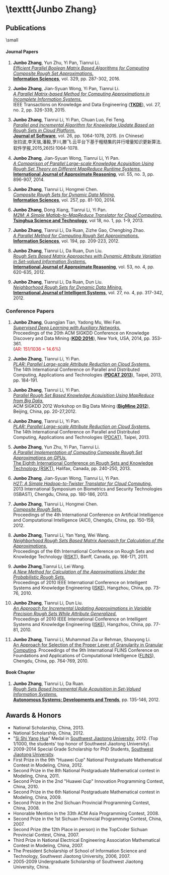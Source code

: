 \texttt{Junbo Zhang}
===========
Publications
------------

\small

#### Journal Papers

1.  **Junbo Zhang**, Yun Zhu, Yi Pan, Tianrui Li. \
    [*Efficient Parallel Boolean Matrix Based Algorithms for Computing Composite Rough Set Approximations.*]() \
    [**Information Sciences**](http://www.journals.elsevier.com/information-sciences), vol. 329, pp. 287-302, 2016.

1.  **Junbo Zhang**, Jian-Syuan Wong, Yi Pan, Tianrui Li. \
    [*A Parallel Matrix-based Method for Computing Approximations in Incomplete Information Systems.*](http://dx.doi.org/10.1109/TKDE.2014.2330821) \
    IEEE Transactions on Knowledge and Data Engineering ([**TKDE**](http://www.computer.org/portal/web/tkde)), vol. 27, no. 2, pp. 326-339, 2015.

3.  **Junbo Zhang**, Tianrui Li, Yi Pan, Chuan Luo, Fei Teng.\
   [*Parallel and Incremental Algorithm for Knowledge Update Based on Rough Sets in Cloud Platform.*](http://dx.doi.org/10.13328/j.cnki.jos.004590)\
    [**Journal of Software**](http://www.jos.org.cn/ch/index.aspx), vol. 26, pp. 1064-1078, 2015. (in Chinese) \
    张钧波,李天瑞,潘毅,罗川,滕飞.云平台下基于粗糙集的并行增量知识更新算法.软件学报,2015,26(5):1064-1078.

3.   **Junbo Zhang**, Jian-Syuan Wong, Tianrui Li, Yi Pan.\
     [*A Comparison of Parallel Large-scale Knowledge Acquisition Using Rough Set Theory on Different MapReduce Runtime Systems.*](http://dx.doi.org/10.1016/j.ijar.2013.08.003)\
     [**International Journal of Approximate Reasoning**](http://www.journals.elsevier.com/international-journal-of-approximate-reasoning),
    vol. 55, no. 3, pp. 896-907, 2014.

3.   **Junbo Zhang**, Tianrui Li, Hongmei Chen.\
     [*Composite Rough Sets for Dynamic Data Mining.*](http://dx.doi.org/10.1016/j.ins.2013.08.016)\
     [**Information Sciences**](http://www.journals.elsevier.com/information-sciences),
    vol. 257, pp. 81-100, 2014.

3.   **Junbo Zhang**, Dong Xiang, Tianrui Li, Yi Pan.\
     [*M2M: A Simple Matlab-to-MapReduce Translator for Cloud Computing.*](http://ieeexplore.ieee.org/xpl/articleDetails.jsp?tp=&arnumber=6449402&contentType=Journals+%26+Magazines&queryText%3DM2M%3A+A+simple+Matlab-to-MapReduce+translator+for+Cloud+Computing)\
     [**Tsinghua Science and Technology**](http://qhxb.lib.tsinghua.edu.cn/english/), vol 18, no.
    1, pp. 1-9, 2013.

3.   **Junbo Zhang**, Tianrui Li, Da Ruan, Zizhe Gao, Chengbing Zhao.\
     [*A Parallel Method for Computing Rough Set Approximations.*](http://dx.doi.org/10.1016/j.ins.2011.12.036)\
     [**Information Sciences**](http://www.journals.elsevier.com/information-sciences),
    vol. 194, pp. 209-223, 2012.

3.   **Junbo Zhang**, Tianrui Li, Da Ruan, Dun Liu.\
     [*Rough Sets Based Matrix Approaches with Dynamic Attribute Variation in Set-valued Information Systems.*](http://dx.doi.org/10.1016/j.ijar.2012.01.001)\
     [**International Journal of Approximate Reasoning**](http://www.journals.elsevier.com/international-journal-of-approximate-reasoning),
    vol. 53, no. 4, pp. 620-635, 2012.

3.   **Junbo Zhang**, Tianrui Li, Da Ruan, Dun Liu.\
     [*Neighborhood Rough Sets for Dynamic Data Mining.*](http://dx.doi.org/10.1002/int.21523)\
     [**International Journal of Intelligent Systems**](http://onlinelibrary.wiley.com/journal/10.1002/[ISSN]1098-111X), vol. 27, no. 4, pp. 317-342, 2012.

### Conference Papers

1.  **Junbo Zhang**, Guangjian Tian, Yadong Mu, Wei Fan. \
    [*Supervised Deep Learning with Auxiliary Networks.*](http://dx.doi.org/10.1145/2623330.2623618)\
    Proceedings of the 20th ACM SIGKDD Conference on Knowledge Discovery and Data Mining ([**KDD 2014**](http://www.kdd.org/kdd2014/)), New York, USA, 2014, pp. 353-361.\
    (<font color='red'>AR: 151/1036 = 14.6%</font>)

1.  **Junbo Zhang**, Tianrui Li, Yi Pan.\
     [*PLAR: Parallel Large-scale Attribute Reduction on Cloud
    Systems.*](http://dx.doi.org/10.1109/PDCAT.2013.36 )\
     The 14th International Conference on Parallel and Distributed
    Computing, Applications and Technologies
   ([**PDCAT 2013**](http://pdcat13.csie.ntust.edu.tw/)), Taipei, 2013, pp. 184-191.

1.  **Junbo Zhang**, Tianrui Li, Yi Pan.\
     [*Parallel Rough Set Based Knowledge Acquisition Using MapReduce
    from Big Data.*](http://doi.acm.org/10.1145/2351316.2351320)\
     ACM SIGKDD 2012 Workshop on Big Data Mining
    ([**BigMine 2012**](http://kdd2012.sigkdd.org/workshops.shtml)), Beijing,
    China, pp. 20-27,2012.

1.  **Junbo Zhang**, Tianrui Li, Yi Pan.\
     [*PLAR: Parallel Large-scale Attribute Reduction on Cloud
    Systems.*]()\
     The 14th International Conference on Parallel and Distributed
    Computing, Applications and Technologies
   ([PDCAT](http://pdcat13.csie.ntust.edu.tw/)), Taipei, 2013.

1.  **Junbo Zhang**, Yun Zhu, Yi Pan, Tianrui Li.\
     [*A Parallel Implementation of Computing Composite Rough Set
    Approximations on GPUs.*]()\
     [The Eighth International Conference on Rough Sets and Knowledge
    Technology (RSKT)](http://cs.smu.ca/jrs2013/), Halifax, Canada, pp.
    240-250, 2013.

1.  **Junbo Zhang**, Jian-Syuan Wong, Tianrui Li, Yi Pan.\
     [*H2T: A Simple Hadoop-to-Twister Translator for Cloud
    Computing.*](http://dx.doi.org/10.1109/ISBAST.2013.32) \
     2013 International Symposium on Biometrics and Security
    Technologies (ISBAST)*,* Chengdu, China, pp. 180-186, 2013.

1.  **Junbo Zhang**, Tianrui Li, Hongmei Chen.\
     [*Composite Rough
    Sets.*](http://www.springerlink.com/content/g621611026534074/?MUD=MP)\
     Proceedings of the 4th International Conference on Artificial
    Intelligence and Computational Intelligence (AICI), Chengdu, China,
    pp. 150-159, 2012.


1.  **Junbo Zhang**, Tianrui Li, Yan Yang, Wei Wang.\
     [*Neighborhood Rough Sets Based Matrix Approach for Calculation of
    the
    Approximations.*](http://dx.doi.org/10.1007/978-3-642-24425-4_23)\
     Proceedings of the 6th International Conference on Rough Sets and
    Knowledge Technology ([RSKT](http://rskt.cs.uregina.ca)), Banff,
    Canada, pp. 166-171, 2011.


1.  **Junbo Zhang**,Tianrui Li, Lei Wang.\
     [*A New Method for Calculation of the Approximations Under the
    Probabilistic Rough
    Sets.*](http://dx.doi.org/10.1109/ISKE.2010.5680797)\
     Proceedings of 2010 IEEE International Conference on Intelligent
    Systems and Knowledge Engineering
    ([ISKE](http://ieeexplore.ieee.org/xpl/mostRecentIssue.jsp?punumber=5676709)),
    Hangzhou, China, pp. 73-76, 2010.

1.  **Junbo Zhang**, Tianrui Li, Dun Liu.\
     [*An Approach for Incremental Updating Approximations in Variable
    Precision Rough Sets While Attribute
    Generalized.*](http://dx.doi.org/10.1109/ISKE.2010.5680798)\
     Proceedings of 2010 IEEE International Conference on Intelligent
    Systems and Knowledge Engineering
    ([ISKE](http://ieeexplore.ieee.org/xpl/mostRecentIssue.jsp?punumber=5676709)),
    Hangzhou, China, pp. 77-81, 2010.

1.  **Junbo Zhang**, Tianrui Li, Muhammad Zia ur Rehman, Shaoyong Li.\
     [An Approach for Selection of the Proper Lever of Granularity in
    Granular Computing](http://dx.doi.org/10.1142/9789814324700_0116).
     Proceedings of the 9th International FLINS Conference on
    Foundations and Applications of Computational Intelligence
    ([FLINS](http://www.wikicfp.com/cfp/servlet/event.showcfp?eventid=7359&copyownerid=2)),
    Chengdu, China, pp. 764-769, 2010.

#### Book Chapter

1. **Junbo Zhang**, Tianrui Li, Da Ruan.\
   [*Rough Sets Based Incremental Rule Acquisition in Set-Valued Information Systems.*](http://dx.doi.org/10.1007/978-3-642-24806-1_11)\
    [**Autonomous Systems: Developments and Trends**](http://www.springer.com/engineering/computational+intelligence+and+complexity/book/978-3-642-24805-4), pp. 135-146, 2012.

Awards & Honors
---------------

-   National Scholarship, China, 2013.
-   National Scholarship, China, 2012.
-   "[Si Shi Yang Hua](http://baike.baidu.com/view/644025.htm)"
     Medal in [Southwest Jiaotong
    University](http://www.swjtu.edu.cn/), 2012. (Top 1/1000, the
    students' top honor of Southwest Jiaotong University).
-   2009-2014 Special Grade Scholarship for PhD Students, [Southwest
    Jiaotong University](http://www.swjtu.edu.cn/).
-   First Prize in the 9th "Huawei Cup" National Postgraduate
    Mathematical Contest in Modeling, China, 2012.
-   Second Prize in the 8th National Postgraduate Mathematical contest
    in Modeling, China, 2011.
-   Second Prize in the 2nd "Huawei Cup" Innovation Programming Contest,
    China, 2010.
-   Second Prize in the 6th National Postgraduate Mathematical contest
    in Modeling, China, 2009.
-   Second Prize in the 2nd Sichuan Provincial Programming Contest,
    China, 2008.
-   Honorable Mention in the 33th ACM Asia Programming Contest, 2008.
-   Second Prize in the 1st Sichuan Provincial Programming Contest,
    China, 2007.
-   Second Prize (the 12th Place in person) in the TopCoder Sichuan
    Provincial Contest, China, 2007.
-   Third Prize in National Electrical Engineering Association
    Mathematical Contest in Modeling, China, 2007.
-   The President Scholarship of School of Information Science and
    Technology, Southwest Jiaotong University, 2006, 2007.
-   2005-2009 Undergraduate Scholarship of Southwest
    Jiaotong University, China.
